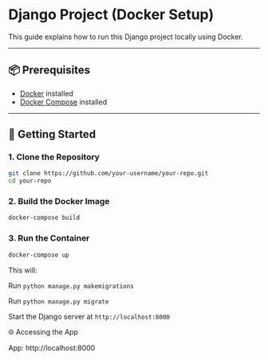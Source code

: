 # Django Project (Docker Setup)

This guide explains how to run this Django project locally using Docker.

---

## 📦 Prerequisites
- [Docker](https://www.docker.com/get-started) installed
- [Docker Compose](https://docs.docker.com/compose/install/) installed

---

## 🚀 Getting Started

### 1. Clone the Repository
```bash
git clone https://github.com/your-username/your-repo.git
cd your-repo
```
### 2. Build the Docker Image
```bash
docker-compose build
```
### 3. Run the Container
```bash
docker-compose up
```
This will:

Run ```python manage.py makemigrations```

Run ```python manage.py migrate```

Start the Django server at ```http://localhost:8000```

🌐 Accessing the App

App: http://localhost:8000
